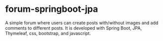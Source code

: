 # forum-springboot-jpa
A simple forum where users can create posts with/without images and add comments to different posts.
It is developed with Spring Boot, JPA, Thymeleaf, css, bootstrap, and javascript.
